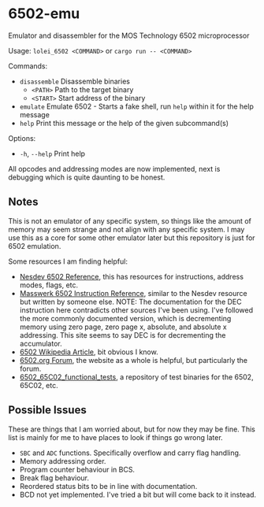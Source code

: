 # 6502-emu
Emulator and disassembler for the MOS Technology 6502 microprocessor

Usage: `lolei_6502 <COMMAND>` or `cargo run -- <COMMAND>`

Commands:
* `disassemble`  Disassemble binaries
    * `<PATH>` Path to the target binary
    * `<START>` Start address of the binary
* `emulate`     Emulate 6502 - Starts a fake shell, run `help` within it for the help message
* `help`         Print this message or the help of the given subcommand(s)

Options:
* `-h`, `--help`  Print help

All opcodes and addressing modes are now implemented, next is debugging which is quite daunting to be honest.

## Notes
This is not an emulator of any specific system, so things like the amount of memory may seem strange and not align with any specific system. I may use this as a core for some other emulator later but this repository is just for 6502 emulation.

Some resources I am finding helpful:
* [Nesdev 6502 Reference](https://www.nesdev.org/obelisk-6502-guide/), this has resources for instructions, address modes, flags, etc.
* [Masswerk 6502 Instruction Reference](https://www.masswerk.at/6502/6502_instruction_set.html), similar to the Nesdev resource but written by someone else. NOTE: The documentation for the DEC instruction here contradicts other sources I've been using. I've followed the more commonly documented version, which is decrementing memory using zero page, zero page x, absolute, and absolute x addressing. This site seems to say DEC is for decrementing the accumulator.
* [6502 Wikipedia Article](https://en.wikipedia.org/wiki/MOS_Technology_6502), bit obvious I know.
* [6502.org Forum](http://forum.6502.org/), the website as a whole is helpful, but particularly the forum.
* [6502_65C02_functional_tests](https://github.com/Klaus2m5/6502_65C02_functional_tests), a repository of test binaries for the 6502, 65C02, etc.

## Possible Issues
These are things that I am worried about, but for now they may be fine. This list is mainly for me to have places to look if things go wrong later.
* `SBC` and `ADC` functions. Specifically overflow and carry flag handling.
* Memory addressing order.
* Program counter behaviour in BCS.
* Break flag behaviour.
* Reordered status bits to be in line with documentation.
* BCD not yet implemented. I've tried a bit but will come back to it instead.
